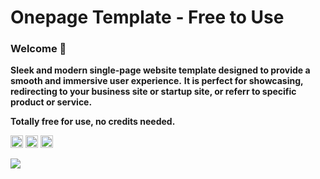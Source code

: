 # Onepage Template - Free to Use
<h3 title="welcome"> Welcome 👋</h3>

**Sleek and modern single-page website template designed to provide a smooth and immersive user experience.**
**It is perfect for showcasing, redirecting to your business site or startup site, or referr to specific product or service.**

**Totally free for use, no credits needed.**

<code><img height="20" src="https://raw.githubusercontent.com/github/explore/80688e429a7d4ef2fca1e82350fe8e3517d3494d/topics/html/html.png"></code>
<code><img height="20" src="https://raw.githubusercontent.com/github/explore/80688e429a7d4ef2fca1e82350fe8e3517d3494d/topics/css/css.png"></code>
<code><img height="20" src="https://raw.githubusercontent.com/github/explore/80688e429a7d4ef2fca1e82350fe8e3517d3494d/topics/javascript/javascript.png"></code>

<img src="https://cdn.upload.systems/uploads/dFaFpUQm.jpg">

